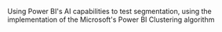 Using Power BI's AI capabilities to test segmentation,  using the implementation of the Microsoft's Power BI Clustering algorithm 
